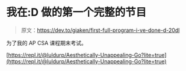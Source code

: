 # 我在:D 做的第一个完整的节目

> 原文：<https://dev.to/giaken/first-full-program-i-ve-done-d-20dl>

为了我的 AP CSA 课程期末考试。

[https://repl.it/@luldurp/Aesthetically-Unappealing-Go?lite=true](https://repl.it/@luldurp/Aesthetically-Unappealing-Go?lite=true)